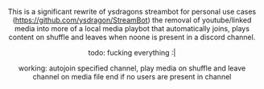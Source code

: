 <div align="center">

This is a significant rewrite of ysdragons streambot for personal use cases (https://github.com/ysdragon/StreamBot)
the removal of youtube/linked media into more of a local media playbot that automatically joins, plays content on shuffle and leaves when noone is present in a discord channel.

todo:
fucking everything :|

working:
autojoin specified channel, play media on shuffle and leave channel on media file end if no users are present in channel